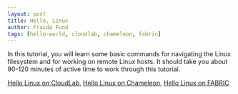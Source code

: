 ```yaml
---
layout: post
title: Hello, Linux
author: Fraida Fund
tags: [hello-world, cloudlab, chameleon, fabric]
---
```



In this tutorial, you will learn some basic commands for navigating the Linux filesystem and for working on remote Linux hosts. It should take you about 90-120 minutes of active time to work through this tutorial.

[Hello Linux on CloudLab](https://teaching-on-testbeds.github.io/hello-linux/), [Hello Linux on Chameleon](https://teaching-on-testbeds.github.io/hello-linux/index-chi), [Hello Linux on FABRIC](https://teaching-on-testbeds.github.io/hello-linux/index-fabric)


